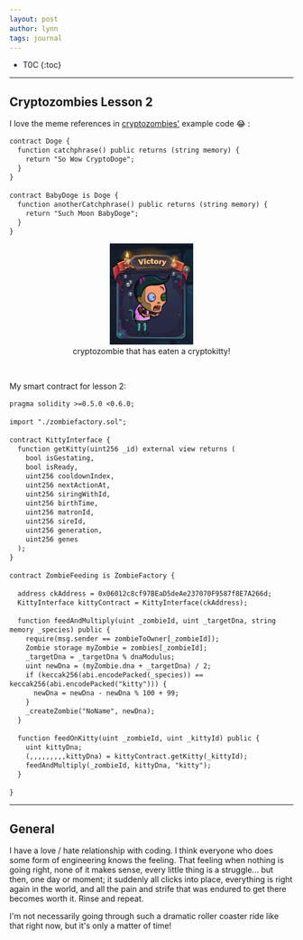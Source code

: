 ```yaml
---
layout: post
author: lynn
tags: journal 
---
```


* T0C
{:toc}

---
<!--
<a href="" target="_blank"></a>

&nbsp;

<figure><center><img src="/assets/images/" style="width:100%">
<figcaption></figcaption></center></figure><br>

[another post]({% post_url 2021-11-03-journal %}))
-->

## Cryptozombies Lesson 2

I love the meme references in <a href="https://cryptozombies.io/" target="_blank">cryptozombies'</a> example code 😂 :

```solidity
contract Doge {
  function catchphrase() public returns (string memory) {
    return "So Wow CryptoDoge";
  }
}

contract BabyDoge is Doge {
  function anotherCatchphrase() public returns (string memory) {
    return "Such Moon BabyDoge";
  }
}
```

<figure><center><img src="/assets/images/cryptozombie_kitty.png" style="width:35%">
<figcaption>cryptozombie that has eaten a cryptokitty!</figcaption></center></figure><br>

My smart contract for lesson 2:

```solidity
pragma solidity >=0.5.0 <0.6.0;

import "./zombiefactory.sol";

contract KittyInterface {
  function getKitty(uint256 _id) external view returns (
    bool isGestating,
    bool isReady,
    uint256 cooldownIndex,
    uint256 nextActionAt,
    uint256 siringWithId,
    uint256 birthTime,
    uint256 matronId,
    uint256 sireId,
    uint256 generation,
    uint256 genes
  );
}

contract ZombieFeeding is ZombieFactory {

  address ckAddress = 0x06012c8cf97BEaD5deAe237070F9587f8E7A266d;
  KittyInterface kittyContract = KittyInterface(ckAddress);

  function feedAndMultiply(uint _zombieId, uint _targetDna, string memory _species) public {
    require(msg.sender == zombieToOwner[_zombieId]);
    Zombie storage myZombie = zombies[_zombieId];
    _targetDna = _targetDna % dnaModulus;
    uint newDna = (myZombie.dna + _targetDna) / 2;
    if (keccak256(abi.encodePacked(_species)) == keccak256(abi.encodePacked("kitty"))) {
      newDna = newDna - newDna % 100 + 99;
    }
    _createZombie("NoName", newDna);
  }

  function feedOnKitty(uint _zombieId, uint _kittyId) public {
    uint kittyDna;
    (,,,,,,,,,kittyDna) = kittyContract.getKitty(_kittyId);
    feedAndMultiply(_zombieId, kittyDna, "kitty");
  }

}
```

---

## General

I have a love / hate relationship with coding. I think everyone who does some form of engineering knows the feeling. That feeling when nothing is going right, none of it makes sense, every little thing is a struggle... but then, one day or moment; it suddenly all clicks into place, everything is right again in the world, and all the pain and strife that was endured to get there becomes worth it. Rinse and repeat.

I'm not necessarily going through such a dramatic roller coaster ride like that right now, but it's only a matter of time!
<!--general commentary about tech ideas, projects, work-->
